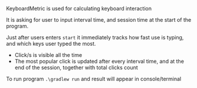 KeyboardMetric is used for calculating keyboard interaction

It is asking for user to input interval time, and session time at the start of the program.

Just after users enters `start` it immediately tracks how fast use is typing, and which keys user typed the most.
- Click/s is visible all the time
- The most popular click is updated after every interval time, and at the end of the session, together with total clicks count

To run program `.\gradlew run` and result will appear in console/terminal